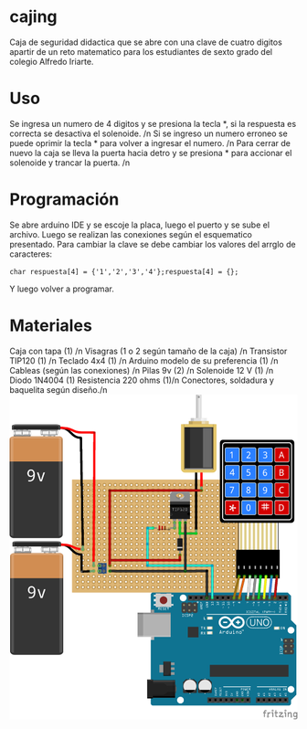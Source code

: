# cajing

Caja de seguridad didactica que se abre con una clave de cuatro digitos apartir de un reto matematico para los estudiantes de sexto grado del colegio Alfredo Iriarte.

# Uso
Se ingresa un numero de 4 digitos y se presiona la tecla *, si la respuesta es correcta se desactiva el solenoide. /n
Si se ingreso un numero erroneo se puede oprimir la tecla * para volver a ingresar el numero. /n
Para cerrar de nuevo la caja se lleva la puerta hacia detro y se presiona * para accionar el solenoide y trancar la puerta. /n 

# Programación
Se abre arduino IDE y se escoje la placa, luego el puerto y se sube el archivo.
Luego se realizan las conexiones según el esquematico presentado.
Para cambiar la clave se debe cambiar los valores del arrglo de caracteres:

    char respuesta[4] = {'1','2','3','4'};respuesta[4] = {};
    
 Y luego volver a programar.

# Materiales
Caja con tapa (1) /n
Visagras (1 o 2 según tamaño de la caja) /n
Transistor TIP120 (1) /n
Teclado 4x4 (1) /n
Arduino modelo de su preferencia (1) /n
Cableas (según las conexiones) /n
Pilas 9v (2) /n
Solenoide 12 V (1) /n
Diodo 1N4004 (1)
Resistencia 220 ohms (1)/n
Conectores, soldadura y baquelita según diseño./n
![alt text](https://github.com/sebastianduran/cajing/blob/master/caja_bb.png)
